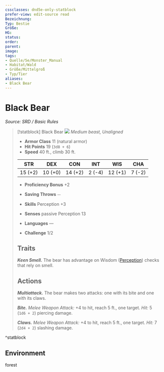 ```yaml
---
cssclasses: dnd5e-only-statblock
prefer-view: edit-source read
Bezeichnung: 
Typ: Bestie
Größe: 
HG: 
status:
order:
parent:
image: 
tags:
- Quelle/5e/Monster_Manual
- Habitat/Wald
- Größe/Mittelgroß
- Typ/Tier
aliases:
- Black Bear
---
```

# Black Bear
*Source: SRD / Basic Rules*  

> [!statblock] Black Bear
> ![](compendium/bestiary/beast/token/black-bear.png#token)
> *Medium beast, Unaligned*
> 
> - **Armor Class** 11  (natural armor)
> - **Hit Points** 19 (`3d8 + 6`)
> - **Speed** 40 ft., climb 30 ft.
> 
> |STR|DEX|CON|INT|WIS|CHA|
> |:---:|:---:|:---:|:---:|:---:|:---:|
> |15 (+2)|10 (+0)|14 (+2)| 2 (-4)|12 (+1)| 7 (-2)|
> 
> - **Proficiency Bonus** +2
> - **Saving Throws** ⏤
> - **Skills** Perception +3
> - **Senses** passive Perception 13
> 
> - **Languages** —
> - **Challenge** 1/2
> 
> ## Traits
> 
> ***Keen Smell.*** The bear has advantage on Wisdom ([Perception](rules/skills.md#Perception)) checks that rely on smell.
> 
> ## Actions
> 
> ***Multiattack.*** The bear makes two attacks: one with its bite and one with its claws.
> 
> ***Bite.*** *Melee Weapon Attack:* +4 to hit, reach 5 ft., one target. *Hit:* 5 (`1d6 + 2`) piercing damage.
> 
> ***Claws.*** *Melee Weapon Attack:* +4 to hit, reach 5 ft., one target. *Hit:* 7 (`2d4 + 2`) slashing damage.

^statblock

## Environment

forest